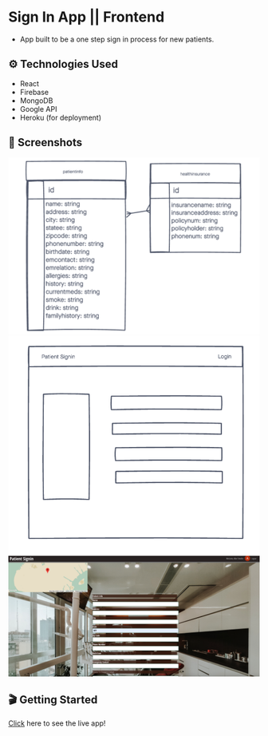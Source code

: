 # Sign In App || Frontend
- App built to be a one step sign in process for new patients.


## ⚙️ Technologies Used
- React
- Firebase
- MongoDB
- Google API
- Heroku (for deployment)

## 📸 Screenshots
![ERD](./public/img/ERD.png)
![WIREFRAME](/public/img/Wireframe.png)
![live](./public/img/Live.png)

## 🎬 Getting Started
[Click](https://git.heroku.com/patient-frontend.git) here to see the live app! 